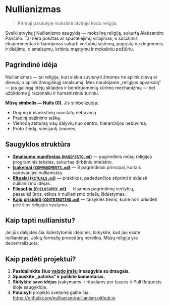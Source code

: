 
# Nullianizmas 

> Pirmoji pasaulyje mokslinė atvirojo kodo religija.

Sveiki atvykę į Nullianizmo saugyklą — mokslinę religiją, sukurtą Aleksandro Pančino. Tai nėra pokštas ar spustelėjimų viliojimas, o socialinis eksperimentas ir bandymas sukurti vertybių sistemą, pagrįstą ne dogmomis ir tikėjimu, o smalsumu, kritiniu mąstymu ir moksliniu požiūriu.

## Pagrindinė idėja

Nullianizmas — tai religija, kuri siekia suvienyti žmones ne aplink dievą ar dievus, o aplink žmogiškąjį smalsumą. Mes naudojame „religijos apvalkalą“ — jos galingą idėjų sklaidos ir bendruomenių kūrimo mechanizmą — bet užpildome jį racionaliu ir humanistiniu turiniu.

**Mūsų simbolis — Nulis (0)**. Jis simbolizuoja:

- Dogmų ir išankstinių nuostatų nebuvimą.
- Pradinį pažinimo tašką.
- Vienodą atstumą visų dalyvių nuo centro, hierarchijos nebuvimą.
- Proto žiedą, vienijantį žmones.

## Saugyklos struktūra

- [**Smalsumo manifestas (`MANIFESTO.md`)**](./MANIFESTO.md) — pagrindinis mūsų religijos programinis tekstas, sukurtas dirbtinio intelekto.
- [**Įsakymai (`COMMANDMENTS.md`)**](./COMMANDMENTS.md) — 8 pagrindiniai principai, kuriais vadovaujasi nullianistas.
- [**Ritualai (`RITUALS.md`)**](./RITUALS.md) — praktikos, padedančios stiprinti ir skleisti nullianizmo idėjas.
- [**Filosofija (`PHILOSOPHY.md`)**](./PHILOSOPHY.md) — išsamus pagrindinių vertybių, pasaulėžiūros, etikos ir nullianizmo priešų išdėstymas.
- [**Kaip prisidėti (`CONTRIBUTING.md`)**](./CONTRIBUTING.md) — taisyklės tiems, kurie nori prisidėti prie šios religijos vystymo.

## Kaip tapti nullianistu?

Jei jūs dalijatės čia išdėstytomis idėjomis, laikykite, kad jau esate nullianistas. Jokių formalių procedūrų nereikia. Mūsų religija yra decentralizuota.

## Kaip padėti projektui?

1. **Pasidalinkite šiuo [vaizdo įrašu](https://www.youtube.com/watch?v=mCErecXWGCc) ir saugykla su draugais.**
2. **Spauskite „patinka“ ir palikite komentarus.**
3. **Siūlykite savo idėjas** įsakymams ir ritualams per Issues ir Pull Requests šioje saugykloje.
4. **Pataisyti** projekto svetainę galite čia: https://github.com/nullianism/nullianism.github.io
